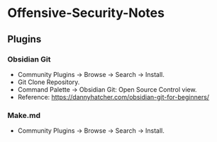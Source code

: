 # Offensive-Security-Notes

## Plugins

### Obsidian Git
-  Community Plugins -> Browse -> Search -> Install.
-  Git Clone Repository.
-  Command Palette -> Obsidian Git: Open Source Control view.
-  Reference: https://dannyhatcher.com/obsidian-git-for-beginners/
### Make.md
-  Community Plugins -> Browse -> Search -> Install.